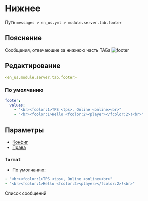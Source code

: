 # Нижнее
Путь `messages > en_us.yml > module.server.tab.footer`

## Пояснение
Сообщения, отвечающие за нижнюю часть ТАБа
![footer](/footer.png)

## Редактирование
```yaml
<en_us.module.server.tab.footer>
```

### По умолчанию
```yaml
footer:
  values:
    - "<br><fcolor:1>TPS <tps>, Online <online><br>"
    - "<br><fcolor:1>Hello <fcolor:2><player></fcolor:2>!<br>"
```

## Параметры

- [Конфиг](/en/config/module/server/tab/footer/)
- [Права](/en/permissions/module/server/tab/footer/)

### `format`
- По умолчанию:
```yaml
- "<br><fcolor:1>TPS <tps>, Online <online><br>"
- "<br><fcolor:1>Hello <fcolor:2><player></fcolor:2>!<br>"
```

Список сообщений

